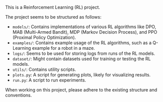 This is a Reinforcement Learning (RL) project.

The project seems to be structured as follows:
- `models/`: Contains implementations of various RL algorithms like DPO, MAB (Multi-Armed Bandit), MDP (Markov Decision Process), and PPO (Proximal Policy Optimization).
- `examples/`: Contains example usage of the RL algorithms, such as a Q-Learning example for a robot in a maze.
- `logs/`: Seems to be used for storing logs from runs of the RL models.
- `dataset/`: Might contain datasets used for training or testing the RL models.
- `utils/`: Contains utility scripts.
- `plots.py`: A script for generating plots, likely for visualizing results.
- `run.py`: A script to run experiments.

When working on this project, please adhere to the existing structure and conventions.
